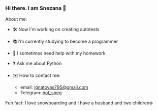 ### Hi there. I am Snezana 👋

About me:

- 🛠 Now I'm working on creating autotests
- 📚I'm currently studying to become a programmer
- 🙏 I sometimes need help with my homework
- ❓ Ask me about Python

- ✉️ How to contact me:
  - email: ignatovas795@gmail.com
  - Telegram: [hot_sneg](https://t.me/hot_sneg)
 
Fun fact: I love snowboarding and I have a husband and two children❄️

